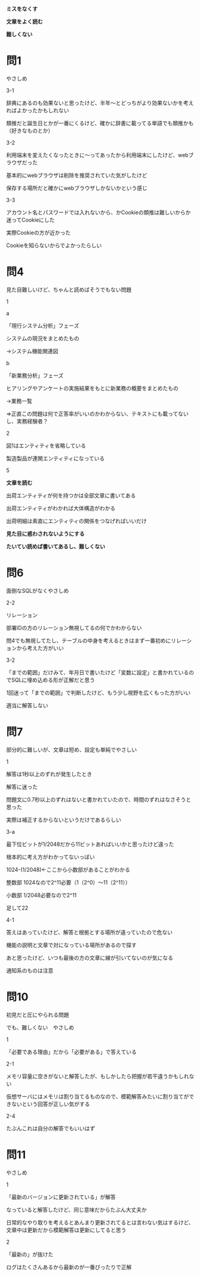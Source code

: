 **ミスをなくす**

**文章をよく読む**

**難しくない**

# 問1

やさしめ

3-1

辞典にあるのも効果ないと思ったけど、半年～とどっちがより効果ないかを考えればよかったかもしれない

類推だと誕生日とかが一番にくるけど、確かに辞書に載ってる単語でも類推かも（好きなものとか）

3-2

利用端末を変えたくなったときに～ってあったから利用端末にしたけど、webブラウザだった

基本的にwebブラウザは削除を推奨されていた気がしたけど

保存する場所だと確かにwebブラウザしかないかという感じ

3-3

アカウント名とパスワードでは入れないから、かCookieの類推は難しいからか迷ってCookieにした

実際Cookieの方が近かった

Cookieを知らないからでよかったらしい

# 問4

見た目難しいけど、ちゃんと読めばそうでもない問題

1

a

「現行システム分析」フェーズ

システムの現況をまとめたもの

→システム機能関連図

b

「新業務分析」フェーズ

ヒアリングやアンケートの実施結果をもとに新業務の概要をまとめたもの

→業務一覧

⇒正直この問題は何で正答率がいいのかわからない、テキストにも載ってないし、実務経験者？

2

図1はエンティティを省略している

製造製品が連関エンティティになっている

5

**文章を読む**

出荷エンティティが何を持つかは全部文章に書いてある

出荷エンティティがわかれば大体構造がわかる

出荷明細は素直にエンティティの関係をつなげればいいだけ

**見た目に惑わされないようにする**

**たいてい読めば書いてあるし、難しくない**

# 問6

面倒なSQLがなくやさしめ

2-2

リレーション

部署IDの方のリレーション無視してるの何でかわからない

問4でも無視してたし、テーブルの中身を考えるときはまず一番初めにリレーションから考えた方がいい

3-2

「までの範囲」だけみて、年月日で書いたけど「変数に設定」と書かれているのでSQLに埋め込める形が正解だと思う

1回迷って「までの範囲」で判断したけど、もう少し視野を広くもった方がいい

適当に解答しない

# 問7

部分的に難しいが、文章は短め、設定も単純でやさしい

1

解答は1秒以上のずれが発生したとき

解答に迷った

問題文に0.7秒以上のずれはないと書かれていたので、時間のずれはなさそうと思った

実際は補正するからないというだけであるらしい

3-a

最下位ビットが1/2048だから11ビットあればいいかと思ったけど違った

根本的に考え方がわかってないっぽい

1024-(1/2048)←ここから小数部があることがわかる

整数部 1024なので2^11必要（1（2^0）～11（2^11））

小数部 1/2048必要なので2^11

足して22

4-1

答えはあっていたけど、解答と根拠とする場所が違っていたので危ない

機能の説明と文章で対になっている場所があるので探す

あと思ったけど、いつも最後の方の文章に線が引いてないのが気になる

通知系のものは注意

# 問10

初見だと圧にやられる問題

でも、難しくない　やさしめ

1

「必要である理由」だから「必要がある」で答えている

2-1

メモリ容量に空きがないと解答したが、もしかしたら把握が若干違うかもしれない

仮想サーバにはメモリは割り当てるものなので、模範解答みたいに割り当てができないという回答が正しい気がする

2-4

たぶんこれは自分の解答でもいいはず

# 問11

やさしめ

1

「最新のバージョンに更新されている」が解答

なっていると解答したけど、同じ意味だからたぶん大丈夫か

日常的なやり取りを考えるとあんまり更新されてるとは言わない気はするけど、文章中は更新だから模範解答は更新にしてると思う

2

「最新の」が抜けた

ログはたくさんあるから最新のが一番ぴったりで正解
